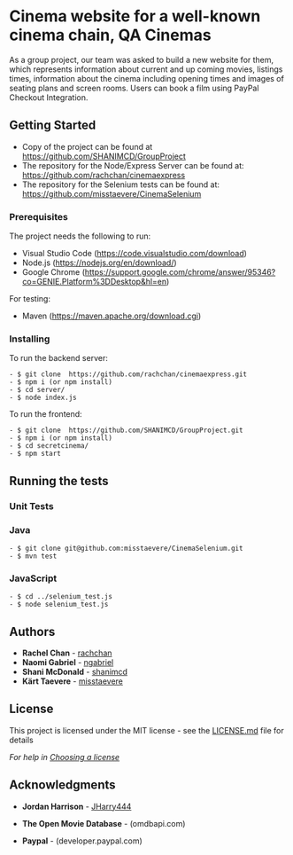 # Cinema website for a well-known cinema chain, QA Cinemas

As a group project, our team was asked to build a new website for them, which represents information about current and up coming movies, listings times, information about the cinema including opening times and images of seating plans and screen rooms. Users can book a film using PayPal Checkout Integration.

## Getting Started

- Copy of the project can be found at https://github.com/SHANIMCD/GroupProject
- The repository for the Node/Express Server can be found at: https://github.com/rachchan/cinemaexpress
- The repository for the Selenium tests can be found at: https://github.com/misstaevere/CinemaSelenium

### Prerequisites

The project needs the following to run:
* Visual Studio Code (https://code.visualstudio.com/download)
* Node.js (https://nodejs.org/en/download/)
* Google Chrome (https://support.google.com/chrome/answer/95346?co=GENIE.Platform%3DDesktop&hl=en)

For testing:
* Maven (https://maven.apache.org/download.cgi)

### Installing

To run the backend server:

```
- $ git clone  https://github.com/rachchan/cinemaexpress.git
- $ npm i (or npm install)
- $ cd server/
- $ node index.js
```
To run the frontend:

```
- $ git clone  https://github.com/SHANIMCD/GroupProject.git
- $ npm i (or npm install)
- $ cd secretcinema/
- $ npm start
```

## Running the tests
### Unit Tests 

### Java
```
- $ git clone git@github.com:misstaevere/CinemaSelenium.git
- $ mvn test
```
### JavaScript
```
- $ cd ../selenium_test.js
- $ node selenium_test.js
```

## Authors

* **Rachel Chan** - [rachchan](https://github.com/rachchan)
* **Naomi Gabriel** - [ngabriel](https://github.com/ngabriel)
* **Shani McDonald** - [shanimcd](https://github.com/SHANIMCD)
* **Kärt Taevere** - [misstaevere](https://github.com/misstaevere)

## License

This project is licensed under the MIT license - see the [LICENSE.md](LICENSE.md) file for details 

*For help in [Choosing a license](https://choosealicense.com/)*

## Acknowledgments

* **Jordan Harrison** - [JHarry444](https://github.com/JHarry444)

* **The Open Movie Database** - (omdbapi.com)

* **Paypal** - (developer.paypal.com)

